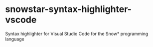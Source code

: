 # snowstar-syntax-highlighter-vscode
Syntax highlighter for Visual Studio Code for the Snow* programming language
